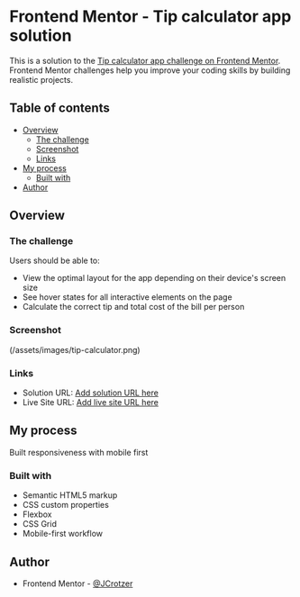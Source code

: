 # Frontend Mentor - Tip calculator app solution

This is a solution to the [Tip calculator app challenge on Frontend Mentor](https://www.frontendmentor.io/challenges/tip-calculator-app-ugJNGbJUX). Frontend Mentor challenges help you improve your coding skills by building realistic projects.

## Table of contents

- [Overview](#overview)
  - [The challenge](#the-challenge)
  - [Screenshot](#screenshot)
  - [Links](#links)
- [My process](#my-process)
  - [Built with](#built-with)
- [Author](#author)

## Overview

### The challenge

Users should be able to:

- View the optimal layout for the app depending on their device's screen size
- See hover states for all interactive elements on the page
- Calculate the correct tip and total cost of the bill per person

### Screenshot

(/assets/images/tip-calculator.png)

### Links

- Solution URL: [Add solution URL here](https://github.com/JCrotzer/Tip-Calculator.git)
- Live Site URL: [Add live site URL here](https://jcrotzer.github.io/Tip-Calculator/)

## My process

Built responsiveness with mobile first

### Built with

- Semantic HTML5 markup
- CSS custom properties
- Flexbox
- CSS Grid
- Mobile-first workflow

## Author

- Frontend Mentor - [@JCrotzer](https://www.frontendmentor.io/profile/JCrotzer)

